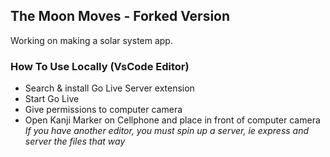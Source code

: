 ## The Moon Moves - Forked Version

Working on making a solar system app. 

### How To Use Locally (VsCode Editor)
- Search & install Go Live Server extension
- Start Go Live
- Give permissions to computer camera
- Open Kanji Marker on Cellphone and place in front of computer camera
*If you have another editor, you must spin up a server, ie express and server the files that way*

